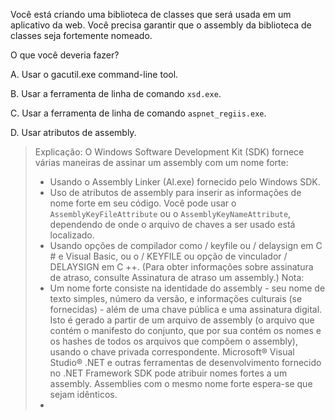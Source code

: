 ﻿Você está criando uma biblioteca de classes que será usada em um aplicativo da web.
Você precisa garantir que o assembly da biblioteca de classes seja fortemente nomeado.

O que você deveria fazer?

A.
Usar o gacutil.exe command-line tool.

B.
Usar a ferramenta de linha de comando `xsd.exe`.

C.
Usar a ferramenta de linha de comando `aspnet_regiis.exe`.

D.
Usar atributos de assembly.

> Explicação:
> O Windows Software Development Kit (SDK) fornece várias maneiras de assinar um assembly
> com um nome forte:
> * Usando o Assembly Linker (Al.exe) fornecido pelo Windows SDK.
> * Uso de atributos de assembly para inserir as informações de nome forte em seu código. Você pode usar
> o `AssemblyKeyFileAttribute` ou o `AssemblyKeyNameAttribute`, dependendo de onde
> o arquivo de chaves a ser usado está localizado.
> * Usando opções de compilador como / keyfile ou / delaysign em C # e Visual Basic, ou o / KEYFILE
> ou opção de vinculador / DELAYSIGN em C ++. (Para obter informações sobre assinatura de atraso, consulte Assinatura de atraso
> um assembly.)
> Nota:
> * Um nome forte consiste na identidade do assembly - seu nome de texto simples, número da versão,
> e informações culturais (se fornecidas) - além de uma chave pública e uma assinatura digital. Isto é
> gerado a partir de um arquivo de assembly (o arquivo que contém o manifesto do conjunto, que por sua
> contém os nomes e os hashes de todos os arquivos que compõem o assembly), usando o
> chave privada correspondente. Microsoft® Visual Studio® .NET e outras ferramentas de desenvolvimento
> fornecido no .NET Framework SDK pode atribuir nomes fortes a um assembly. Assemblies
> com o mesmo nome forte espera-se que sejam idênticos.
> *